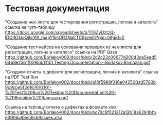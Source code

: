 # Тестовая документация 
"Создание чек-листа для тестирования регистрации, логина и каталога" ссылка на гугл-таблицу 
https://docs.google.com/spreadsheets/d/1T6ZyDztzQ-lDQl92kioQiIs0W_mapYflmOR3NaCTC8k/edit?gid=0#gid=0

"Создание тест-кейсов на основании проверок из чек-листа для регистрации, логина и каталога" ссылка на PDF Qase
https://github.com/Borlakov002/docs/blob/2d2c23c00677d200d3de5eed56468e25b1f02956/G101.Testing.Documentation.-.Borlakov.Ramazan.pdf

"Создаем отчеты о дефекте для регистрации, логина и каталога" ссылка на PDF Test Run
https://github.com/Borlakov002/docs/blob/a18f5998f316e042500ad5760b9c9cbe5f2e1676/G101-%20Test%20Run%20Testing%20Documentation%20-%20Borlakov%20Ramazan.pdf

Ссылка на таблицу отчета о дефектах в формате xlsx
https://github.com/Borlakov002/docs/blob/bc7dc9f021212a12b18a6294bfbe3906a83e59c6/Issues.xlsx
